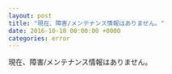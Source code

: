 ```yaml
---
layout: post
title: "現在、障害/メンテナンス情報はありません。"
date: 2016-10-18 00:00:00 +0000
categories: error
---
```

現在、障害/メンテナンス情報はありません。
